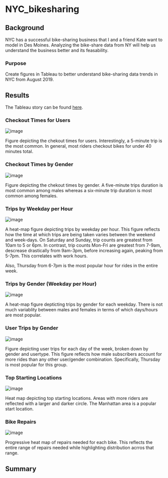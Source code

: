 # NYC_bikesharing

## Background
NYC has a successful bike-sharing business that I and a friend Kate want to model in Des Moines. Analyzing the bike-share data from NY will help us understand the business better and its feasability. 

### Purpose
Create figures in Tableau to better understand bike-sharing data trends in NYC from August 2019.

## Results
The Tableau story can be found [here](https://public.tableau.com/views/NYCRideSummary/NYCRideSummary?:language=en-US&:display_count=n&:origin=viz_share_link).

### Checkout Times for Users
![image](https://user-images.githubusercontent.com/105028515/197366744-2e628a86-faca-432e-835f-f81d1b5155b2.png)

Figure depicting the chekout times for users.
Interestingly, a 5-minute trip is the most common. In general, most riders checkout bikes for under 40 minutes total. 

### Checkout Times by Gender
![image](https://user-images.githubusercontent.com/105028515/197366754-e06e7f3b-5c1f-4825-898b-0fb1bea5c106.png)

Figure depicting the chekout times by gender.
A five-minute trips duration is most common among males whereas a six-minute trip duration is most common among females. 

### Trips by Weekday per Hour
![image](https://user-images.githubusercontent.com/105028515/197366765-b677b675-60ac-486c-839f-84b8e865be12.png)

A heat-map figure depicting trips by weekday per hour. 
This figure reflects how the time at which trips are being taken varies between the weekend and week-days. On Saturday and Sunday, trip counts are greatest from 10am to 5 or 6pm. In contrast, trip counts Mon-Fri are greatest from 7-9am, descrease drastically from 9am-3pm, before increasing again, peaking from 5-7pm. This correlates with work hours. 

Also, Thursday from 6-7pm is the most popular hour for rides in the entire week.

### Trips by Gender (Weekday per Hour)
![image](https://user-images.githubusercontent.com/105028515/197366778-e136662b-c8e9-41bb-9cbd-9e98342d6457.png)

A heat-map figure depticting trips by gender for each weekday.
There is not much variablity between males and females in terms of which days/hours are most popular.

### User Trips by Gender
![image](https://user-images.githubusercontent.com/105028515/197366790-0cd41b83-59b2-4551-9e8c-f51731667cdf.png)

Figure depicting user trips for each day of the week, broken down by gender and usertype.
This figure reflects how male subscribers account for more rides than any other user/gender combination. Specifically, Thursday is most popular for this group.


### Top Starting Locations
![image](https://user-images.githubusercontent.com/105028515/197366797-11c6fc1d-037a-4eb4-b906-3fa43b73d7e2.png)

Heat map depicting top starting locations. Areas with more riders are reflected with a larger and darker circle. 
The Manhattan area is a popular start location.

### Bike Repairs
![image](https://user-images.githubusercontent.com/105028515/197366802-70f20ef1-8c5e-410a-bc3d-45966f558e1a.png)

Progressive heat map of repairs needed for each bike. This reflects the entire range of repairs needed while highlighting distribution acrros that range.

## Summary
